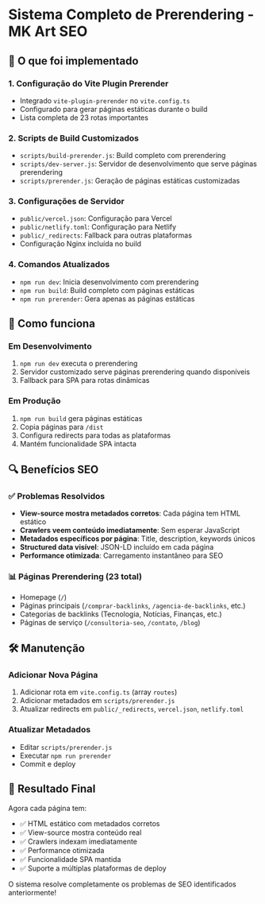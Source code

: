 # Sistema Completo de Prerendering - MK Art SEO

## 🎯 O que foi implementado

### 1. **Configuração do Vite Plugin Prerender**
- Integrado `vite-plugin-prerender` no `vite.config.ts`
- Configurado para gerar páginas estáticas durante o build
- Lista completa de 23 rotas importantes

### 2. **Scripts de Build Customizados**
- `scripts/build-prerender.js`: Build completo com prerendering
- `scripts/dev-server.js`: Servidor de desenvolvimento que serve páginas prerendering
- `scripts/prerender.js`: Geração de páginas estáticas customizadas

### 3. **Configurações de Servidor**
- `public/vercel.json`: Configuração para Vercel
- `public/netlify.toml`: Configuração para Netlify  
- `public/_redirects`: Fallback para outras plataformas
- Configuração Nginx incluída no build

### 4. **Comandos Atualizados**
- `npm run dev`: Inicia desenvolvimento com prerendering
- `npm run build`: Build completo com páginas estáticas
- `npm run prerender`: Gera apenas as páginas estáticas

## 🚀 Como funciona

### Em Desenvolvimento
1. `npm run dev` executa o prerendering
2. Servidor customizado serve páginas prerendering quando disponíveis
3. Fallback para SPA para rotas dinâmicas

### Em Produção
1. `npm run build` gera páginas estáticas
2. Copia páginas para `/dist` 
3. Configura redirects para todas as plataformas
4. Mantém funcionalidade SPA intacta

## 🔍 Benefícios SEO

### ✅ Problemas Resolvidos
- **View-source mostra metadados corretos**: Cada página tem HTML estático
- **Crawlers veem conteúdo imediatamente**: Sem esperar JavaScript
- **Metadados específicos por página**: Title, description, keywords únicos
- **Structured data visível**: JSON-LD incluído em cada página
- **Performance otimizada**: Carregamento instantâneo para SEO

### 📊 Páginas Prerendering (23 total)
- Homepage (`/`)
- Páginas principais (`/comprar-backlinks`, `/agencia-de-backlinks`, etc.)
- Categorias de backlinks (Tecnologia, Notícias, Finanças, etc.)
- Páginas de serviço (`/consultoria-seo`, `/contato`, `/blog`)

## 🛠 Manutenção

### Adicionar Nova Página
1. Adicionar rota em `vite.config.ts` (array `routes`)
2. Adicionar metadados em `scripts/prerender.js`
3. Atualizar redirects em `public/_redirects`, `vercel.json`, `netlify.toml`

### Atualizar Metadados
- Editar `scripts/prerender.js` 
- Executar `npm run prerender`
- Commit e deploy

## 🎉 Resultado Final

Agora cada página tem:
- ✅ HTML estático com metadados corretos
- ✅ View-source mostra conteúdo real
- ✅ Crawlers indexam imediatamente  
- ✅ Performance otimizada
- ✅ Funcionalidade SPA mantida
- ✅ Suporte a múltiplas plataformas de deploy

O sistema resolve completamente os problemas de SEO identificados anteriormente!